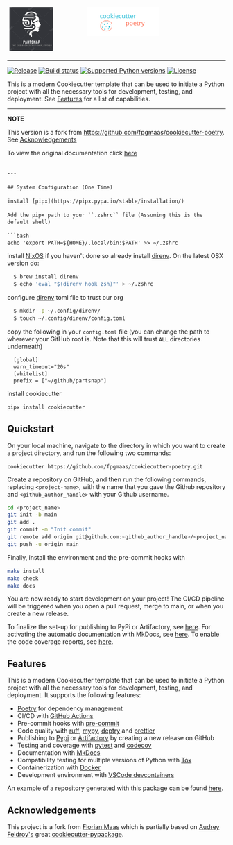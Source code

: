 <p align="center">

  <div class="row">
  <div class="column">
    <img width="100" src="./docs/static/partsnap-woman.png">
  </div>
  <div class="column">
  <img width="600" src="./docs/static/cookiecutter.svg"> 
  </div>
</div>
<style>
  .md-typeset h1,
  .md-content__button {
    display: none;
  }
  .column {
  float: left;
  width: 33.33%;
  padding: 5px;
  }
  .row::after {
    content: "";
    clear: both;
    display: table;
  }
</style> 
</p style = "margin-bottom: 2rem;">
 

---


[![Release](https://img.shields.io/github/v/release/fpgmaas/cookiecutter-poetry)](https://pypi.org/project/cookiecutter-poetry/)
[![Build status](https://img.shields.io/github/actions/workflow/status/fpgmaas/cookiecutter-poetry/main.yml?branch=main)](https://github.com/fpgmaas/cookiecutter-poetry/actions/workflows/main.yml?query=branch%3Amain)
[![Supported Python versions](https://img.shields.io/pypi/pyversions/cookiecutter-poetry)](https://pypi.org/project/cookiecutter-poetry/)
[![License](https://img.shields.io/github/license/fpgmaas/cookiecutter-poetry)](https://img.shields.io/github/license/fpgmaas/cookiecutter-poetry)


This is a modern Cookiecutter template that can be used to initiate a Python project with all the necessary tools for development, testing, and deployment. See [Features](#features) for a list of capabilities.

---
**NOTE** 

This version is a fork from https://github.com/fpgmaas/cookiecutter-poetry. See [Acknowledgements](#acknowledgements)

To view the original documentation click [here](https://fpgmaas.github.io/cookiecutter-poetry/)


```

---

## System Configuration (One Time)

install [pipx](https://pipx.pypa.io/stable/installation/)

Add the pipx path to your ``.zshrc`` file (Assuming this is the default shell)

```bash
echo 'export PATH=${HOME}/.local/bin:$PATH' >> ~/.zshrc
```

install [NixOS](https://nixos.org/) if you haven't done so already
install [direnv](https://direnv.net/). On the latest OSX version do:

```bash
  $ brew install direnv
  $ echo 'eval "$(direnv hook zsh)"' > ~/.zshrc
```

configure [direnv](https://direnv.net/man/direnv.toml.1.html) toml file to trust our org
  
```bash
  $ mkdir -p ~/.config/direnv/
  $ touch ~/.config/direnv/config.toml
```

copy the following in your `config.toml` file (you can change the path to wherever your GitHub root is. Note that this will trust `ALL` directories underneath)

```
  [global]
  warn_timeout="20s"
  [whitelist]
  prefix = ["~/github/partsnap"]
```

install cookiecutter

```bash
pipx install cookiecutter
```

## Quickstart

On your local machine, navigate to the directory in which you want to
create a project directory, and run the following two commands:


```
cookiecutter https://github.com/fpgmaas/cookiecutter-poetry.git
```

Create a repository on GitHub, and then run the following commands, replacing `<project-name>`, with the name that you gave the Github repository and
`<github_author_handle>` with your Github username.

```bash
cd <project_name>
git init -b main
git add .
git commit -m "Init commit"
git remote add origin git@github.com:<github_author_handle>/<project_name>.git
git push -u origin main
```

Finally, install the environment and the pre-commit hooks with

```bash
make install
make check
make docs
```

You are now ready to start development on your project! The CI/CD
pipeline will be triggered when you open a pull request, merge to main,
or when you create a new release.

To finalize the set-up for publishing to PyPi or Artifactory, see [here](./features/publishing.md#set-up-for-pypi). For activating the automatic documentation with MkDocs, see [here](./features/mkdocs.md#enabling-the-documentation-on-github). To enable the code coverage reports, see [here](./features/codecov).

## Features

This is a modern Cookiecutter template that can be used to initiate a Python project with all the necessary tools for development, testing, and deployment. It supports the following features:

- [Poetry](https://python-poetry.org/) for dependency management
- CI/CD with [GitHub Actions](https://github.com/features/actions)
- Pre-commit hooks with [pre-commit](https://pre-commit.com/)
- Code quality with [ruff](https://github.com/charliermarsh/ruff), [mypy](https://mypy.readthedocs.io/en/stable/), [deptry](https://github.com/fpgmaas/deptry/) and [prettier](https://prettier.io/)
- Publishing to [Pypi](https://pypi.org) or [Artifactory](https://jfrog.com/artifactory) by creating a new release on GitHub
- Testing and coverage with [pytest](https://docs.pytest.org/en/7.1.x/) and [codecov](https://about.codecov.io/)
- Documentation with [MkDocs](https://www.mkdocs.org/)
- Compatibility testing for multiple versions of Python with [Tox](https://tox.wiki/en/latest/)
- Containerization with [Docker](https://www.docker.com/)
- Development environment with [VSCode devcontainers](https://code.visualstudio.com/docs/devcontainers/containers)

An example of a repository generated with this package can be found [here](https://github.com/fpgmaas/cookiecutter-poetry-example).


## Acknowledgements

This project is a fork from [Florian Maas](https://github.com/fpgmaas) which is 
partially based on [Audrey Feldroy's](https://github.com/audreyfeldroy) great
[cookiecutter-pypackage](https://github.com/audreyfeldroy/cookiecutter-pypackage).